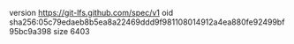 version https://git-lfs.github.com/spec/v1
oid sha256:05c79edaeb8b5ea8a22469ddd9f981108014912a4ea880fe92499bf95bc9a398
size 6403
